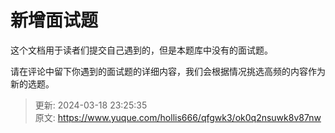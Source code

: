 # 新增面试题

这个文档用于读者们提交自己遇到的，但是本题库中没有的面试题。



请在评论中留下你遇到的面试题的详细内容，我们会根据情况挑选高频的内容作为新的选题。



> 更新: 2024-03-18 23:25:35  
> 原文: <https://www.yuque.com/hollis666/qfgwk3/ok0q2nsuwk8v87nw>